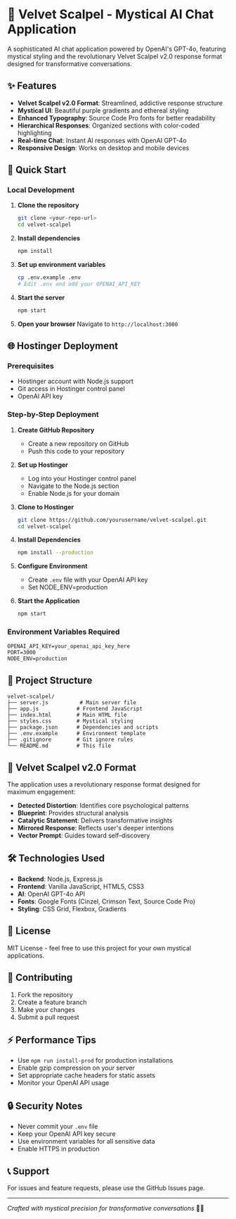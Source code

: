 # 🔮 Velvet Scalpel - Mystical AI Chat Application

A sophisticated AI chat application powered by OpenAI's GPT-4o, featuring mystical styling and the revolutionary Velvet Scalpel v2.0 response format designed for transformative conversations.

## ✨ Features

- **Velvet Scalpel v2.0 Format**: Streamlined, addictive response structure
- **Mystical UI**: Beautiful purple gradients and ethereal styling
- **Enhanced Typography**: Source Code Pro fonts for better readability
- **Hierarchical Responses**: Organized sections with color-coded highlighting
- **Real-time Chat**: Instant AI responses with OpenAI GPT-4o
- **Responsive Design**: Works on desktop and mobile devices

## 🚀 Quick Start

### Local Development

1. **Clone the repository**
   ```bash
   git clone <your-repo-url>
   cd velvet-scalpel
   ```

2. **Install dependencies**
   ```bash
   npm install
   ```

3. **Set up environment variables**
   ```bash
   cp .env.example .env
   # Edit .env and add your OPENAI_API_KEY
   ```

4. **Start the server**
   ```bash
   npm start
   ```

5. **Open your browser**
   Navigate to `http://localhost:3000`

## 🌐 Hostinger Deployment

### Prerequisites
- Hostinger account with Node.js support
- Git access in Hostinger control panel
- OpenAI API key

### Step-by-Step Deployment

1. **Create GitHub Repository**
   - Create a new repository on GitHub
   - Push this code to your repository

2. **Set up Hostinger**
   - Log into your Hostinger control panel
   - Navigate to the Node.js section
   - Enable Node.js for your domain

3. **Clone to Hostinger**
   ```bash
   git clone https://github.com/yourusername/velvet-scalpel.git
   cd velvet-scalpel
   ```

4. **Install Dependencies**
   ```bash
   npm install --production
   ```

5. **Configure Environment**
   - Create `.env` file with your OpenAI API key
   - Set NODE_ENV=production

6. **Start the Application**
   ```bash
   npm start
   ```

### Environment Variables Required

```env
OPENAI_API_KEY=your_openai_api_key_here
PORT=3000
NODE_ENV=production
```

## 📁 Project Structure

```
velvet-scalpel/
├── server.js          # Main server file
├── app.js            # Frontend JavaScript
├── index.html        # Main HTML file
├── styles.css        # Mystical styling
├── package.json      # Dependencies and scripts
├── .env.example      # Environment template
├── .gitignore        # Git ignore rules
└── README.md         # This file
```

## 🎨 Velvet Scalpel v2.0 Format

The application uses a revolutionary response format designed for maximum engagement:

- **Detected Distortion**: Identifies core psychological patterns
- **Blueprint**: Provides structural analysis
- **Catalytic Statement**: Delivers transformative insights
- **Mirrored Response**: Reflects user's deeper intentions
- **Vector Prompt**: Guides toward self-discovery

## 🛠 Technologies Used

- **Backend**: Node.js, Express.js
- **Frontend**: Vanilla JavaScript, HTML5, CSS3
- **AI**: OpenAI GPT-4o API
- **Fonts**: Google Fonts (Cinzel, Crimson Text, Source Code Pro)
- **Styling**: CSS Grid, Flexbox, Gradients

## 📝 License

MIT License - feel free to use this project for your own mystical applications.

## 🤝 Contributing

1. Fork the repository
2. Create a feature branch
3. Make your changes
4. Submit a pull request

## ⚡ Performance Tips

- Use `npm run install-prod` for production installations
- Enable gzip compression on your server
- Set appropriate cache headers for static assets
- Monitor your OpenAI API usage

## 🔒 Security Notes

- Never commit your `.env` file
- Keep your OpenAI API key secure
- Use environment variables for all sensitive data
- Enable HTTPS in production

## 📞 Support

For issues and feature requests, please use the GitHub Issues page.

---

*Crafted with mystical precision for transformative conversations* 🔮✨